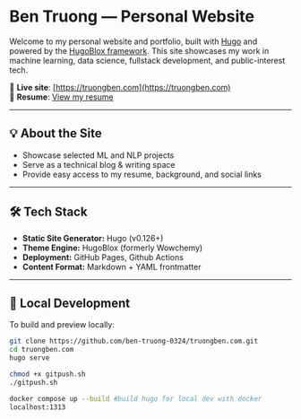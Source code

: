 # Ben Truong — Personal Website

Welcome to my personal website and portfolio, built with [Hugo](https://gohugo.io/) and powered by the [HugoBlox framework](https://hugoblox.com/). This site showcases my work in machine learning, data science, fullstack development, and public-interest tech.

🚀 **Live site**: [https://truongben.com](https://truongben.com)  
📄 **Resume**: [View my resume](/files/resume.pdf)

---

## 💡 About the Site

- Showcase selected ML and NLP projects
- Serve as a technical blog & writing space
- Provide easy access to my resume, background, and social links

---

## 🛠️ Tech Stack

- **Static Site Generator:** Hugo (v0.126+)
- **Theme Engine:** HugoBlox (formerly Wowchemy)
- **Deployment:** GitHub Pages, Github Actions
- **Content Format:** Markdown + YAML frontmatter

---

## 🚧 Local Development

To build and preview locally:

```bash
git clone https://github.com/ben-truong-0324/truongben.com.git
cd truongben.com
hugo serve

chmod +x gitpush.sh
./gitpush.sh

docker compose up --build #build hugo for local dev with docker
localhost:1313
